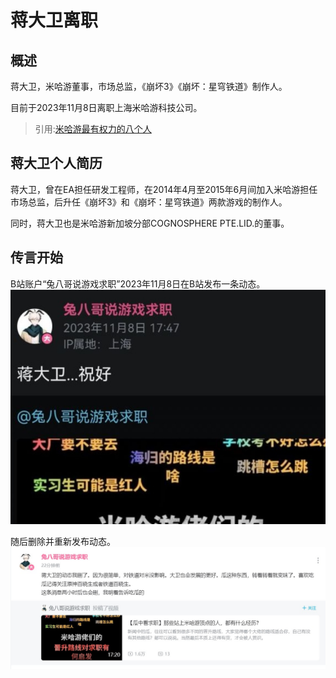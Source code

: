 # 蒋大卫离职

## 概述
蒋大卫，米哈游董事，市场总监，《崩坏3》《崩坏：星穹铁道》制作人。

目前于2023年11月8日离职上海米哈游科技公司。

> 引用:[米哈游最有权力的八个人](https://baijiahao.baidu.com/s?id=1777521836614746627&wfr=spider&for=pc)

## 蒋大卫个人简历
蒋大卫，曾在EA担任研发工程师，在2014年4月至2015年6月间加入米哈游担任市场总监，后升任《崩坏3》和《崩坏：星穹铁道》两款游戏的制作人。

同时，蒋大卫也是米哈游新加坡分部COGNOSPHERE PTE.LID.的董事。

## 传言开始
B站账户“兔八哥说游戏求职”2023年11月8日在B站发布一条动态。
![](./1.jpg)

随后删除并重新发布动态。
![](./2.jpg)